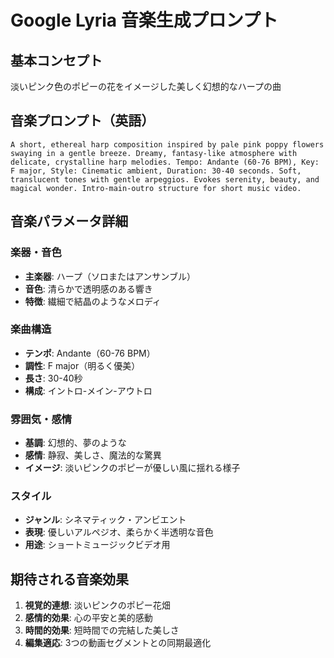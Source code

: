 # Google Lyria 音楽生成プロンプト

## 基本コンセプト
淡いピンク色のポピーの花をイメージした美しく幻想的なハープの曲

## 音楽プロンプト（英語）
```
A short, ethereal harp composition inspired by pale pink poppy flowers swaying in a gentle breeze. Dreamy, fantasy-like atmosphere with delicate, crystalline harp melodies. Tempo: Andante (60-76 BPM), Key: F major, Style: Cinematic ambient, Duration: 30-40 seconds. Soft, translucent tones with gentle arpeggios. Evokes serenity, beauty, and magical wonder. Intro-main-outro structure for short music video.
```

## 音楽パラメータ詳細

### 楽器・音色
- **主楽器**: ハープ（ソロまたはアンサンブル）
- **音色**: 清らかで透明感のある響き
- **特徴**: 繊細で結晶のようなメロディ

### 楽曲構造
- **テンポ**: Andante（60-76 BPM）
- **調性**: F major（明るく優美）
- **長さ**: 30-40秒
- **構成**: イントロ-メイン-アウトロ

### 雰囲気・感情
- **基調**: 幻想的、夢のような
- **感情**: 静寂、美しさ、魔法的な驚異
- **イメージ**: 淡いピンクのポピーが優しい風に揺れる様子

### スタイル
- **ジャンル**: シネマティック・アンビエント
- **表現**: 優しいアルペジオ、柔らかく半透明な音色
- **用途**: ショートミュージックビデオ用

## 期待される音楽効果
1. **視覚的連想**: 淡いピンクのポピー花畑
2. **感情的効果**: 心の平安と美的感動
3. **時間的効果**: 短時間での完結した美しさ
4. **編集適応**: 3つの動画セグメントとの同期最適化